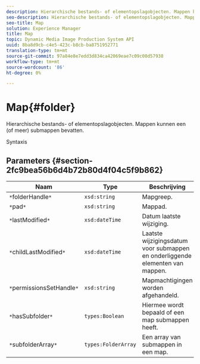 ```yaml
---
description: Hierarchische bestands- of elementopslagobjecten. Mappen kunnen een (of meer) submappen bevatten.
seo-description: Hierarchische bestands- of elementopslagobjecten. Mappen kunnen een (of meer) submappen bevatten.
seo-title: Map
solution: Experience Manager
title: Map
topic: Dynamic Media Image Production System API
uuid: 8ba8d9cb-c4e5-423c-b8cb-ba8751952771
translation-type: tm+mt
source-git-commit: 97a84e8e7edd3d834ca42069eae7c09c00d57938
workflow-type: tm+mt
source-wordcount: '86'
ht-degree: 0%

---
```



# Map{#folder}

Hierarchische bestands- of elementopslagobjecten. Mappen kunnen een (of meer) submappen bevatten.

Syntaxis

## Parameters {#section-2fc9bea56b6d4b72b80d4f04c5f9b862}

| Naam | Type | Beschrijving |
|---|---|---|
| `*`folderHandle`*` | `xsd:string` | Mapgreep. |
| `*`pad`*` | `xsd:string` | Mappad. |
| `*`lastModified`*` | `xsd:dateTime` | Datum laatste wijziging. |
| `*`childLastModified`*` | `xsd:dateTime` | Laatste wijzigingsdatum voor submappen en onderliggende elementen van mappen. |
| `*`permissionsSetHandle`*` | `xsd:string` | Mapmachtigingen worden afgehandeld. |
| `*`hasSubfolder`*` | `types:Boolean` | Hiermee wordt bepaald of een map submappen heeft. |
| `*`subfolderArray`*` | `types:FolderArray` | Een array van submappen in een map. |

